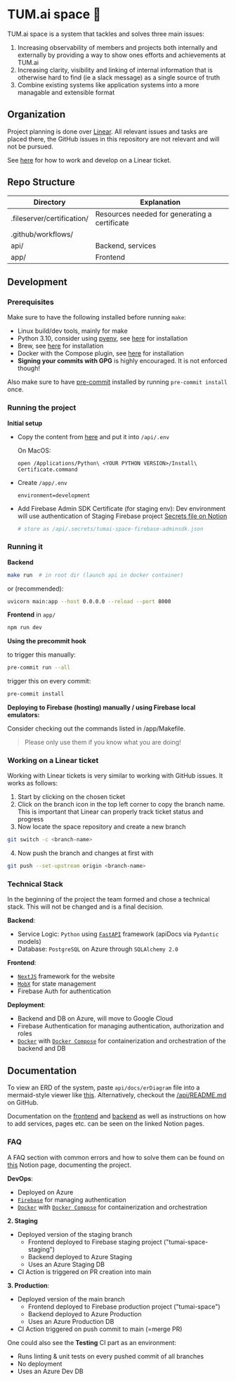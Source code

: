 # TUM.ai space 🚀

TUM.ai space is a system that tackles and solves three main issues:

1. Increasing observability of members and projects both internally and externally by providing a way to show ones efforts and achievements at TUM.ai
2. Increasing clarity, visibility and linking of internal information that is otherwise hard to find (ie a slack message) as a single source of truth
3. Combine existing systems like application systems into a more managable and extensible format

## Organization

Project planning is done over [Linear](https://linear.app/tum-ai/project/tumai-space-5b8716e29acb). All relevant issues and tasks are placed there, the GitHub issues in this repository are not relevant and will not be pursued.

See [here](#working-on-a-linear-ticket) for how to work and develop on a Linear ticket.

## Repo Structure

| Directory                  | Explanation                                   |
| -------------------------- | --------------------------------------------- |
| .fileserver/certification/ | Resources needed for generating a certificate |
| .github/workflows/         |                                               |
| api/                       | Backend, services                             |
| app/                       | Frontend                                      |

## Development

### Prerequisites

Make sure to have the following installed before running `make`:

- Linux build/dev tools, mainly for make
- Python 3.10, consider using [pyenv](https://github.com/pyenv/pyenv), see [here](https://github.com/pyenv/pyenv#automatic-installer) for installation
- Brew, see [here](https://brew.sh) for installation
- Docker with the Compose plugin, see [here](https://docs.docker.com/get-docker/) for installation
- **Signing your commits with GPG** is highly encouraged. It is not enforced though!

Also make sure to have [pre-commit](https://pre-commit.com) installed by running `pre-commit install` once.

### Running the project

**Initial setup**

- Copy the content from [here](https://www.notion.so/tum-ai/Space-API-env-e491aeb6ca324387bf46fc453412eba7?pvs=4) and put it into `/api/.env`

  On MacOS:

  ```
  open /Applications/Python\ <YOUR PYTHON VERSION>/Install\ Certificate.command
  ```

- Create `/app/.env`
  ```
  environment=development
  ```
- Add Firebase Admin SDK Certificate (for staging env): Dev environment will use authentication of Staging Firebase project [Secrets file on Notion](https://www.notion.so/tum-ai/c893a21fc7034d3aa44f40d28fd71373?v=65bb26a99f124632ac28a8eabe3bf066)
  ```bash
  # store as /api/.secrets/tumai-space-firebase-adminsdk.json
  ```

### Running it

**Backend**

```bash
make run  # in root dir (launch api in docker container)
```

or (recommended):

```bash
uvicorn main:app --host 0.0.0.0 --reload --port 8000
```

**Frontend** in `app/`

```bash
npm run dev
```

**Using the precommit hook**

to trigger this manually:

```bash
pre-commit run --all
```

trigger this on every commit:

```bash
pre-commit install
```

**Deploying to Firebase (hosting) manually / using Firebase local emulators:**

Consider checking out the commands listed in /app/Makefile.

> Please only use them if you know what you are doing!

### Working on a Linear ticket

Working with Linear tickets is very similar to working with GitHub issues.
It works as follows:

1. Start by clicking on the chosen ticket
2. Click on the branch icon in the top left corner to copy the branch name. This is important that Linear can properly track ticket status and progress
3. Now locate the space repository and create a new branch

```bash
git switch -c <branch-name>
```

4. Now push the branch and changes at first with

```bash
git push --set-upstream origin <branch-name>
```

### Technical Stack

In the beginning of the project the team formed and chose a technical stack. This will not be changed and is a final decision.

**Backend**:

- Service Logic: `Python` using [`FastAPI`](https://github.com/tiangolo/fastapi) framework (apiDocs via `Pydantic` models)
- Database: `PostgreSQL` on Azure through `SQLAlchemy 2.0`

**Frontend**:

- [`NextJS`](https://nextjs.org/) framework for the website
- [`MobX`](https://mobx.js.org) for state management
- Firebase Auth for authentication

**Deployment**:

- Backend and DB on Azure, will move to Google Cloud
- Firebase Authentication for managing authentication, authorization and roles
- [`Docker`](https://www.docker.com/) with [`Docker Compose`](https://docs.docker.com/compose/) for containerization and orchestration of the backend and DB

## Documentation

To view an ERD of the system, paste `api/docs/erDiagram` file into a mermaid-style viewer like [this](https://mermaid.live/).
Alternatively, checkout the [/api/README.md](https://github.com/tum-ai/space/tree/main/api) on GitHub.

Documentation on the [frontend](https://www.notion.so/tum-ai/Frontend-Development-Guide-Documentation-259fdf1c5c1446d29fee4f16a39d4c0c?pvs=4) and [backend](https://www.notion.so/tum-ai/Backend-Development-Guide-Documentation-4c408603fb65439d94293c5189435770?pvs=4) as well as instructions on how to add services, pages etc. can be seen on the linked Notion pages.

### FAQ

A FAQ section with common errors and how to solve them can be found on [this](https://www.notion.so/tum-ai/Space-10953cc88e334d61a1fb37744bc72291?pvs=4) Notion page, documenting the project.

**DevOps**:

- Deployed on Azure
- [`Firebase`](https://firebase.com/) for managing authentication
- [`Docker`](https://www.docker.com/) with [`Docker Compose`](https://docs.docker.com/compose/) for containerization and orchestration

**2. Staging**

- Deployed version of the staging branch
  - Frontend deployed to Firebase staging project ("tumai-space-staging")
  - Backend deployed to Azure Staging
  - Uses an Azure Staging DB
- CI Action is triggered on PR creation into main

**3. Production**:

- Deployed version of the main branch
  - Frontend deployed to Firebase production project ("tumai-space")
  - Backend deployed to Azure Production
  - Uses an Azure Production DB
- CI Action triggered on push commit to main (=merge PR)

One could also see the **Testing** CI part as an environment:

- Runs linting & unit tests on every pushed commit of all branches
- No deployment
- Uses an Azure Dev DB
